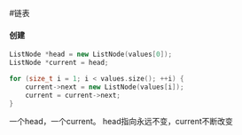 #链表 

#### 创建
```cpp
ListNode *head = new ListNode(values[0]);
ListNode *current = head;

for (size_t i = 1; i < values.size(); ++i) {
	current->next = new ListNode(values[i]);
	current = current->next;
}
```
一个head，一个current。
head指向永远不变，current不断改变
